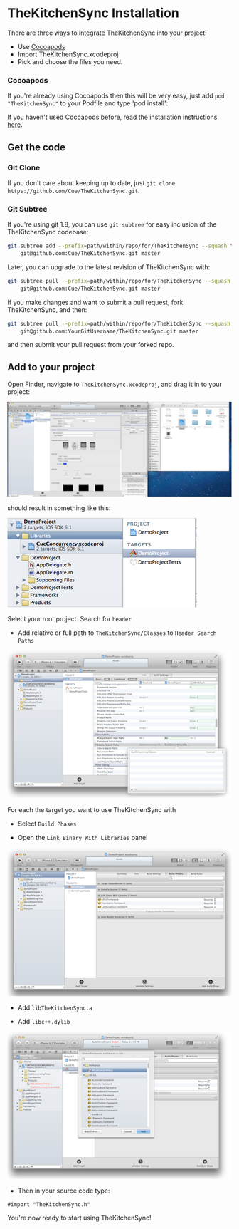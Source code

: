 # TheKitchenSync Installation

There are three ways to integrate TheKitchenSync into your project:
* Use [Cocoapods](http://cocoapods.org/)
* Import TheKitchenSync.xcodeproj
* Pick and choose the files you need.

### Cocoapods
If you're already using Cocoapods then this will be very easy, just add `pod "TheKitchenSync"` to your Podfile
and type 'pod install':

If you haven't used Cocoapods before, read the installation instructions [here](http://cocoapods.org/#install).

## Get the code

### Git Clone
If you don't care about keeping up to date, just `git clone https://github.com/Cue/TheKitchenSync.git`.

### Git Subtree
If you're using git 1.8, you can use `git subtree` for easy inclusion of the TheKitchenSync codebase:

~~~~~~~~~~~~.bash
git subtree add --prefix=path/within/repo/for/TheKitchenSync --squash \
    git@github.com:Cue/TheKitchenSync.git master
~~~~~~~~~~~~

Later, you can upgrade to the latest revision of TheKitchenSync with:

~~~~~~~~~~~~.bash
git subtree pull --prefix=path/within/repo/for/TheKitchenSync --squash \
    git@github.com:Cue/TheKitchenSync.git master
~~~~~~~~~~~~

If you make changes and want to submit a pull request, fork TheKitchenSync, and then:

~~~~~~~~~~~~.bash
git subtree pull --prefix=path/within/repo/for/TheKitchenSync --squash \
    git@github.com:YourGitUsername/TheKitchenSync.git master
~~~~~~~~~~~~

and then submit your pull request from your forked repo.

## Add to your project

Open Finder, navigate to `TheKitchenSync.xcodeproj`, and drag it in to your project:

![Drag TheKitchenSync in to your project](https://github.com/Cue/TheKitchenSync/blob/master/Documentation/Images/DragToProject.png?raw=true)

should result in something like this:

![After adding TheKitchenSync](https://github.com/Cue/TheKitchenSync/blob/master/Documentation/Images/ShowInProject.png?raw=true)

Select your root project. Search for `header`

* Add relative or full path to `TheKitchenSync/Classes` to `Header Search Paths`

![Header search paths](https://github.com/Cue/TheKitchenSync/blob/master/Documentation/Images/HeaderSearchPaths.png?raw=true)

For each the target you want to use TheKitchenSync with

* Select `Build Phases`

* Open the `Link Binary With Libraries` panel

![Before linking libraries](https://github.com/Cue/TheKitchenSync/blob/master/Documentation/Images/BeforeLinkLibraries.png?raw=true)

* Add `libTheKitchenSync.a`

* Add `libc++.dylib`

![Link libraries](https://github.com/Cue/TheKitchenSync/blob/master/Documentation/Images/LinkLibraries.png?raw=true)

* Then in your source code type:

~~~~~~~~~~~~~~~~~~~~~~~~~~~~~~~~.objc
#import "TheKitchenSync.h"
~~~~~~~~~~~~~~~~~~~~~~~~~~~~~~~~

You're now ready to start using TheKitchenSync!
